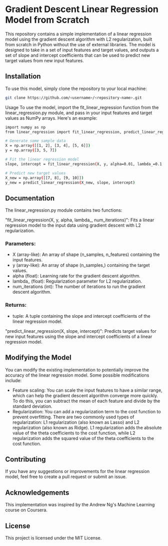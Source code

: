 # Gradient Descent Linear Regression Model from Scratch

This repository contains a simple implementation of a linear regression model using the gradient descent algorithm with L2 regularization, built from scratch in Python without the use of external libraries. The model is designed to take in a set of input features and target values, and outputs a set of slope and intercept coefficients that can be used to predict new target values from new input features.

## Installation

To use this model, simply clone the repository to your local machine:

```sh
git clone https://github.com/<username>/<repository-name>.git
```


Usage
To use the model, import the fit_linear_regression function from the linear_regression.py module, and pass in your input features and target values as NumPy arrays. Here's an example:

```sh
import numpy as np
from linear_regression import fit_linear_regression, predict_linear_regression

# Generate some sample data
X = np.array([[1, 2], [3, 4], [5, 6]])
y = np.array([3, 5, 7])

# Fit the linear regression model
slope, intercept = fit_linear_regression(X, y, alpha=0.01, lambda_=0.1, num_iterations=1000)

# Predict new target values
X_new = np.array([[7, 8], [9, 10]])
y_new = predict_linear_regression(X_new, slope, intercept)
```

## Documentation

The linear_regression.py module contains two functions:

"fit_linear_regression(X, y, alpha, lambda_, num_iterations)": Fits a linear regression model to the input data using gradient descent with L2 regularization.

### Parameters:

+ X (array-like): An array of shape (n_samples, n_features) containing the input features.
+ y (array-like): An array of shape (n_samples,) containing the target values.
+ alpha (float): Learning rate for the gradient descent algorithm.
+ lambda_ (float): Regularization parameter for L2 regularization.
+ num_iterations (int): The number of iterations to run the gradient descent algorithm.

### Returns:

+ tuple: A tuple containing the slope and intercept coefficients of the linear regression model.

"predict_linear_regression(X, slope, intercept)": Predicts target values for new input features using the slope and intercept coefficients of a linear regression model.

## Modifying the Model
You can modify the existing implementation to potentially improve the accuracy of the linear regression model. Some possible modifications include:

+ Feature scaling: You can scale the input features to have a similar range, which can help the gradient descent algorithm converge more quickly. To do this, you can subtract the mean of each feature and divide by the standard deviation.
+ Regularization: You can add a regularization term to the cost function to prevent overfitting. There are two commonly used types of regularization: L1 regularization (also known as Lasso) and L2 regularization (also known as Ridge). L1 regularization adds the absolute value of the theta coefficients to the cost function, while L2 regularization adds the squared value of the theta coefficients to the cost function.

## Contributing
If you have any suggestions or improvements for the linear regression model, feel free to create a pull request or submit an issue.

## Acknowledgements
This implementation was inspired by the Andrew Ng's Machine Learning course on Coursera.

## License
This project is licensed under the MIT License.
